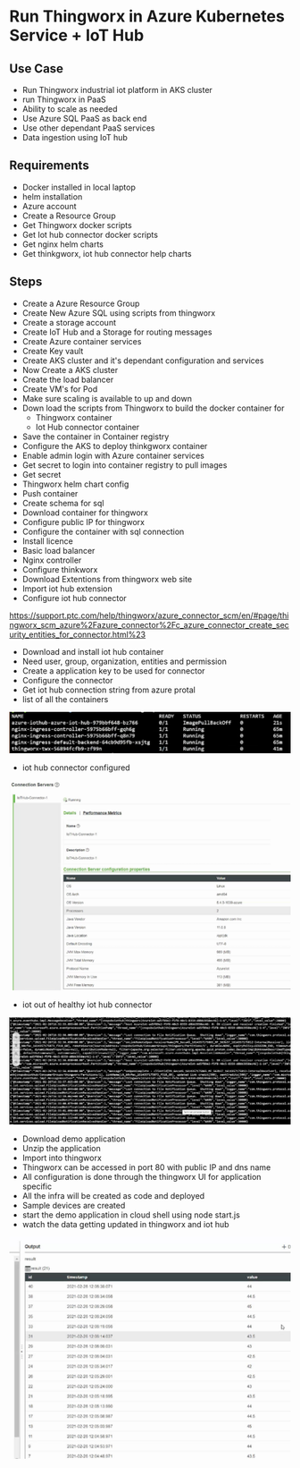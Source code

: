 # Run Thingworx in Azure Kubernetes Service + IoT Hub

## Use Case

- Run Thingworx industrial iot platform in AKS cluster
- run Thingworx in PaaS
- Ability to scale as needed
- Use Azure SQL PaaS as back end
- Use other dependant PaaS services
- Data ingestion using IoT hub

## Requirements

- Docker installed in local laptop
- helm installation
- Azure account
- Create a Resource Group
- Get Thingworx docker scripts
- Get Iot hub connector docker scripts
- Get nginx helm charts
- Get thinkgworx, iot hub connector help charts

## Steps

- Create a Azure Resource Group
- Create New Azure SQL using scripts from thingworx
- Create a storage account
- Create IoT Hub and a Storage for routing messages
- Create Azure container services
- Create Key vault
- Create AKS cluster and it's dependant configuration and services
- Now Create a AKS cluster
- Create the load balancer
- Create VM's for Pod
- Make sure scaling is available to up and down
- Down load the scripts from Thingworx to build the docker container for
    - Thingworx container
    - Iot Hub connector container
- Save the container in Container registry
- Configure the AKS to deploy thinkgworx container
- Enable admin login with Azure container services
- Get secret to login into container registry to pull images
- Get secret
- Thingworx helm chart config
- Push container
- Create schema for sql
- Download container for thingworx
- Configure public IP for thingworx
- Configure the container with sql connection
- Install licence
- Basic load balancer
- Nginx controller
- Configure thinkworx
- Download Extentions from thingworx web site
- Import iot hub extension
- Configure iot hub connector

https://support.ptc.com/help/thingworx/azure_connector_scm/en/#page/thingworx_scm_azure%2Fazure_connector%2Fc_azure_connector_create_security_entities_for_connector.html%23

- Download and install iot hub container
- Need user, group, organization, entities and permission
- Create a application key to be used for connector
- Configure the connector
- Get iot hub connection string from azure protal
- list of all the containers

![alt text](https://github.com/balakreshnan/ptc/blob/main/images/ptc1.jpg "Service Health")

- iot hub connector configured

![alt text](https://github.com/balakreshnan/ptc/blob/main/images/ptc2.jpg "Service Health")

- iot out of healthy iot hub connector

![alt text](https://github.com/balakreshnan/ptc/blob/main/images/ptc3.jpg "Service Health")

- Download demo application
- Unzip the application
- Import into thingworx
- Thingworx can be accessed in port 80 with public IP and dns name
- All configuration is done through the thingworx UI for application specific
- All the infra will be created as code and deployed
- Sample devices are created
- start the demo application in cloud shell using node start.js
- watch the data getting updated in thingworx and iot hub

![alt text](https://github.com/balakreshnan/ptc/blob/main/images/ptc4.jpg "Service Health")